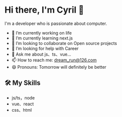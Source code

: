 # Hi there, I'm Cyril 👋

I'm a developer who is passionate about computer.

- 🔭 I’m currently working on life
- 🌱 I’m currently learning next.js
- 👯 I’m looking to collaborate on Open source projects
- 🤔 I’m looking for help with Career
- 💞️ Ask me about js、ts、vue...
- 📫 How to reach me: dream_run@126.com
- 😄 Pronouns: Tomorrow will definitely be better

## 🛠️ My Skills

- js/ts，node
- vue、react
- css、html


<!---
wzwdream/wzwdream is a ✨ special ✨ repository because its `README.md` (this file) appears on your GitHub profile.
You can click the Preview link to take a look at your changes.
--->
